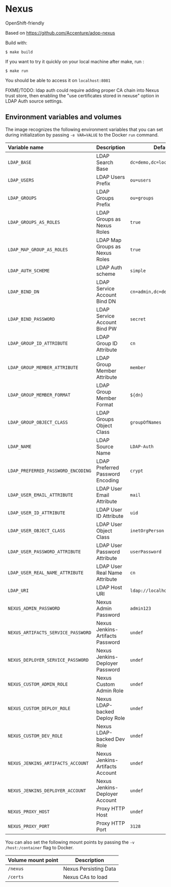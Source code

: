 # Nexus

OpenShift-friendly

Based on https://github.com/Accenture/adop-nexus

Build with:
```
$ make build
```

If you want to try it quickly on your local machine after make, run :
```
$ make run
```

You should be able to access it on `localhost:8081`

FIXME/TODO: ldap auth could require adding proper CA chain into Nexus trust
store, then enabling the "use certificates stored in nexuse" option in LDAP Auth
source settings.

Environment variables and volumes
----------------------------------

The image recognizes the following environment variables that you can set during
initialization by passing `-e VAR=VALUE` to the Docker `run` command.

|    Variable name                    |    Description                   | Default                     |
| :---------------------------------- | -------------------------------- | --------------------------- |
|  `LDAP_BASE`                        | LDAP Search Base                 | `dc=demo,dc=local`          |
|  `LDAP_USERS`                       | LDAP Users Prefix                | `ou=users`                  |
|  `LDAP_GROUPS`                      | LDAP Groups Prefix               | `ou=groups`                 |
|  `LDAP_GROUPS_AS_ROLES`             | LDAP Groups as Nexus Roles       | `true`                      |
|  `LDAP_MAP_GROUP_AS_ROLES`          | LDAP Map Groups as Nexus Roles   | `true`                      |
|  `LDAP_AUTH_SCHEME`                 | LDAP Auth scheme                 | `simple`                    |
|  `LDAP_BIND_DN`                     | LDAP Service Account Bind DN     | `cn=admin,dc=demo,dc=local` |
|  `LDAP_BIND_PASSWORD`               | LDAP Service Account Bind PW     | `secret`                    |
|  `LDAP_GROUP_ID_ATTRIBUTE`          | LDAP Group ID Attribute          | `cn`                        |
|  `LDAP_GROUP_MEMBER_ATTRIBUTE`      | LDAP Group Member Attribute      | `member`                    |
|  `LDAP_GROUP_MEMBER_FORMAT`         | LDAP Group Member Format         | `${dn}`                     |
|  `LDAP_GROUP_OBJECT_CLASS`          | LDAP Groups Object Class         | `groupOfNames`              |
|  `LDAP_NAME`                        | LDAP Source Name                 | `LDAP-Auth`                 |
|  `LDAP_PREFERRED_PASSWORD_ENCODING` | LDAP Preferred Password Encoding | `crypt`                     |
|  `LDAP_USER_EMAIL_ATTRIBUTE`        | LDAP User Email Attribute        | `mail`                      |
|  `LDAP_USER_ID_ATTRIBUTE`           | LDAP User ID Attribute           | `uid`                       |
|  `LDAP_USER_OBJECT_CLASS`           | LDAP User Object Class           | `inetOrgPerson`             |
|  `LDAP_USER_PASSWORD_ATTRIBUTE`     | LDAP User Password Attribute     | `userPassword`              |
|  `LDAP_USER_REAL_NAME_ATTRIBUTE`    | LDAP User Real Name Attribute    | `cn`                        |
|  `LDAP_URI`                         | LDAP Host URI                    | `ldap://localhost:389`      |
|  `NEXUS_ADMIN_PASSWORD`             | Nexus Admin Password             | `admin123`                  |
|  `NEXUS_ARTIFACTS_SERVICE_PASSWORD` | Nexus Jenkins-Artifacts Password | `undef`                     |
|  `NEXUS_DEPLOYER_SERVICE_PASSWORD`  | Nexus Jenkins-Deployer Password  | `undef`                     |
|  `NEXUS_CUSTOM_ADMIN_ROLE`          | Nexus Custom Admin Role          | `undef`                     |
|  `NEXUS_CUSTOM_DEPLOY_ROLE`         | Nexus LDAP-backed Deploy Role    | `undef`                     |
|  `NEXUS_CUSTOM_DEV_ROLE`            | Nexus LDAP-backed Dev Role       | `undef`                     |
|  `NEXUS_JENKINS_ARTIFACTS_ACCOUNT`  | Nexus Jenkins-Artifacts Account  | `undef`                     |
|  `NEXUS_JENKINS_DEPLOYER_ACCOUNT`   | Nexus Jenkins-Deployer Account   | `undef`                     |
|  `NEXUS_PROXY_HOST`                 | Proxy HTTP Host                  | `undef`                     |
|  `NEXUS_PROXY_PORT`                 | Proxy HTTP Port                  | `3128`                      |

You can also set the following mount points by passing the `-v /host:/container` flag to Docker.

|  Volume mount point    | Description              |
| :--------------------- | ------------------------ |
|  `/nexus`              | Nexus Persisting Data    |
|  `/certs`              | Nexus CAs to load        |
